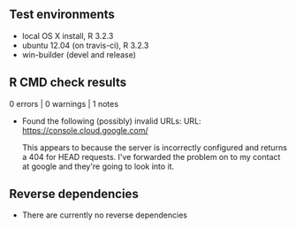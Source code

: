 ## Test environments
* local OS X install, R 3.2.3
* ubuntu 12.04 (on travis-ci), R 3.2.3
* win-builder (devel and release)

## R CMD check results

0 errors | 0 warnings | 1 notes

* Found the following (possibly) invalid URLs:
  URL: https://console.cloud.google.com/
  
  This appears to because the server is incorrectly configured and returns
  a 404 for HEAD requests. I've forwarded the problem on to my contact at
  google and they're going to look into it.

## Reverse dependencies

* There are currently no reverse dependencies
